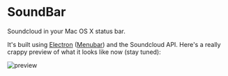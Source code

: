# SoundBar
Soundcloud in your Mac OS X status bar.

It's built using [Electron](http://electron.atom.io/) ([Menubar](https://github.com/maxogden/menubar)) and the Soundcloud API. Here's a really crappy preview of what it looks like now (stay tuned):

![preview](http://i1158.photobucket.com/albums/p618/g12mcgov/Screenshot%202015-05-24%2021.29.50.png)
